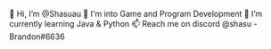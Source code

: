 👋 Hi, I’m @Shasuau 
👀 I'm into Game and Program Development 
🌱 I’m currently learning Java & Python 
📫 Reach me on discord @shasu - Brandon#6636
